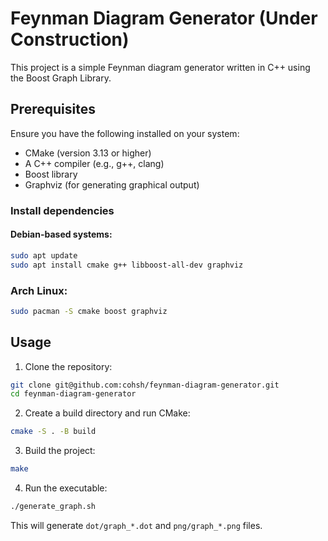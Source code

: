 # Feynman Diagram Generator (Under Construction)

This project is a simple Feynman diagram generator written in C++ using the Boost Graph Library.

## Prerequisites

Ensure you have the following installed on your system:
- CMake (version 3.13 or higher)
- A C++ compiler (e.g., g++, clang)
- Boost library
- Graphviz (for generating graphical output)

### Install dependencies
#### Debian-based systems:
```bash
sudo apt update
sudo apt install cmake g++ libboost-all-dev graphviz
```
### Arch Linux:
```bash
sudo pacman -S cmake boost graphviz
```


## Usage

1. Clone the repository:
```bash
git clone git@github.com:cohsh/feynman-diagram-generator.git
cd feynman-diagram-generator
```

2. Create a build directory and run CMake:
```bash
cmake -S . -B build
```

3. Build the project:
```bash
make
```

4. Run the executable:
```bash
./generate_graph.sh
```
This will generate `dot/graph_*.dot` and `png/graph_*.png` files.